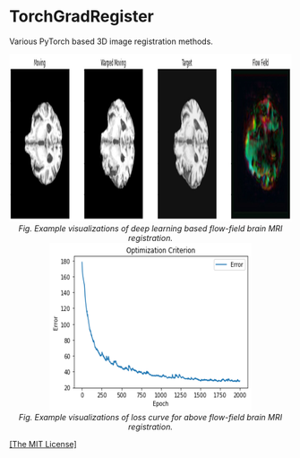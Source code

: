 <h1>TorchGradRegister</h1>
<p>Various PyTorch based 3D image registration methods.</p>

<p align="center">
    <img width="700" height="300" src="https://github.com/AgamChopra/TorchGradRegister/blob/main/assets/flow_test.jpg"> 
    <br><i>Fig. Example visualizations of deep learning based flow-field brain MRI registration.</i><br>
    <img width="360" height="300" src="https://github.com/AgamChopra/TorchGradRegister/blob/main/assets/flow_test_loss.png">   
    <br><i>Fig. Example visualizations of loss curve for above flow-field brain MRI registration.</i><br>  
</p>

<p><a href="https://raw.githubusercontent.com/AgamChopra/TorchGradRegister/main/LICENSE" target="blank">[The MIT License]</a></p>
